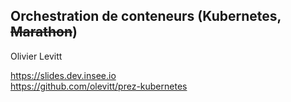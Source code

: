 ## Orchestration de conteneurs (Kubernetes, <s>Marathon</s>)

Olivier Levitt  

https://slides.dev.insee.io  
https://github.com/olevitt/prez-kubernetes

<!-- .slide: class="slide" -->
